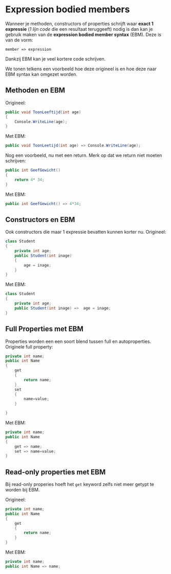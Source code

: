 # Expression bodied members
Wanneer je methoden, constructors of properties schrijft waar **exact 1 expressie** (*1 lijn code* die een resultaat teruggeeft) nodig is dan kan je gebruik maken van de **expression bodied member syntax** (EBM). Deze is van de vorm:
```
member => expression
```
Dankzij EBM kan je veel kortere code schrijven.

We tonen telkens een voorbeeld hoe deze origineel is en hoe deze naar EBM syntax kan omgezet worden.

## Methoden en EBM

Origineel:
```csharp
public void ToonLeeftijd(int age)
{
    Console.WriteLine(age);
}
```

Met EBM:
```csharp
public void ToonLeetijd(int age) => Console.WriteLine(age);
```

Nog een voorbeeld, nu met een return. Merk op dat we return niet moeten schrijven:
```csharp
public int GeefGewicht()
{
    return 4* 34;
}
```

Met EBM:
```csharp
public int GeefGewicht() => 4*34;
```

## Constructors en EBM
Ook constructors die maar 1 expressie bevatten kunnen korter nu.
Origineel:
```csharp
class Student
{
    private int age;
    public Student(int inage)
    {
        age = inage;
    }
}
```

Met EBM:
```csharp
class Student
{
    private int age;
    public Student(int inage) =>  age = inage;
}
```

## Full Properties met EBM
Properties worden een een soort blend tussen full en autoproperties.
Originele full property:
```csharp
private int name;
public int Name
{
    get
    {
        return name;
    }
    set
    {
        name=value;
    }

}
```

Met EBM:
```csharp
private int name;
public int Name
{
    get => name;
    set => name=value;
}
```
## Read-only properties met EBM
Bij read-only properies hoeft het ``get`` keyword zelfs niet meer getypt te worden bij EBM.

Origineel:

```csharp
private int name;
public int Name
{
    get
    {
        return name;
    }
}
```

Met EBM:
```csharp
private int name;
public int Name => name;
```
